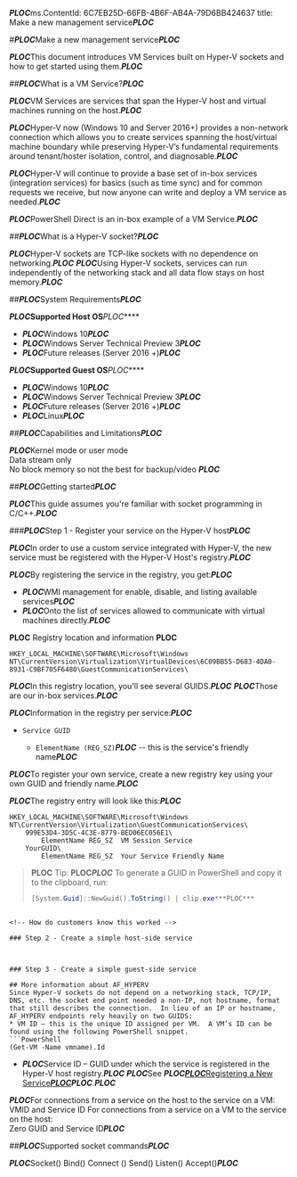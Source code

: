 ***PLOC***ms.ContentId: 6C7EB25D-66FB-4B6F-AB4A-79D6BB424637
title: Make a new management service***PLOC***

#***PLOC***Make a new management service***PLOC***

***PLOC***This document introduces VM Services built on Hyper-V sockets and how to get started using them.***PLOC***

##***PLOC***What is a VM Service?***PLOC***

***PLOC***VM Services are services that span the Hyper-V host and virtual machines running on the host.***PLOC***

***PLOC***Hyper-V now (Windows 10 and Server 2016+) provides a non-network connection which allows you to create services spanning the host/virtual machine boundary while preserving Hyper-V’s fundamental requirements around tenant/hoster isolation, control, and diagnosable.***PLOC***

***PLOC***Hyper-V will continue to provide a base set of in-box services (integration services) for basics (such as time sync) and for common requests we receive, but now anyone can write and deploy a VM service as needed.***PLOC***

***PLOC***PowerShell Direct is an in-box example of a VM Service.***PLOC***

##***PLOC***What is a Hyper-V socket?***PLOC***

***PLOC***Hyper-V sockets are TCP-like sockets with no dependence on networking.***PLOC***
***PLOC***Using Hyper-V sockets, services can run independently of the networking stack and all data flow stays on host memory.***PLOC***

##***PLOC***System Requirements***PLOC***

*****PLOC***Supported Host OS***PLOC*****

*   ***PLOC***Windows 10***PLOC***
*   ***PLOC***Windows Server Technical Preview 3***PLOC***
*   ***PLOC***Future releases (Server 2016 +)***PLOC***

*****PLOC***Supported Guest OS***PLOC*****

*   ***PLOC***Windows 10***PLOC***
*   ***PLOC***Windows Server Technical Preview 3***PLOC***
*   ***PLOC***Future releases (Server 2016 +)***PLOC***
*   ***PLOC***Linux***PLOC***

##***PLOC***Capabilities and Limitations***PLOC***

***PLOC***Kernel mode or user mode  
Data stream only    
No block memory so not the best for backup/video  ***PLOC***

##***PLOC***Getting started***PLOC***

***PLOC***This guide assumes you're familiar with socket programming in C/C++.***PLOC***

###***PLOC***Step 1 - Register your service on the Hyper-V host***PLOC***

***PLOC***In order to use a custom service integrated with Hyper-V, the new service must be registered with the Hyper-V Host's registry.***PLOC***

***PLOC***By registering the service in the registry, you get:***PLOC***

*   ***PLOC***WMI management for enable, disable, and listing available services***PLOC***
*   ***PLOC***Onto the list of services allowed to communicate with virtual machines directly.***PLOC***

****PLOC**** Registry location and information ****PLOC****


```
HKEY_LOCAL_MACHINE\SOFTWARE\Microsoft\Windows NT\CurrentVersion\Virtualization\VirtualDevices\6C09BB55-D683-4DA0-8931-C9BF705F6480\GuestCommunicationServices\

```

***PLOC***In this registry location, you'll see several GUIDS.***PLOC***
***PLOC***Those are our in-box services.***PLOC***

***PLOC***Information in the registry per service:***PLOC***

*   `Service GUID`
    
    *   `ElementName (REG_SZ)`***PLOC*** -- this is the service's friendly name***PLOC***

***PLOC***To register your own service, create a new registry key using your own GUID and friendly name.***PLOC***

***PLOC***The registry entry will look like this:***PLOC***


```
HKEY_LOCAL_MACHINE\SOFTWARE\Microsoft\Windows NT\CurrentVersion\Virtualization\GuestCommunicationServices\
    999E53D4-3D5C-4C3E-8779-BED06EC056E1\
        ElementName REG_SZ  VM Session Service
    YourGUID\
        ElementName REG_SZ  Your Service Friendly Name

```


> ****PLOC**** Tip: ****PLOC*******PLOC***  To generate a GUID in PowerShell and copy it to the clipboard, run:  
> ``` PowerShell
> [System.Guid]::NewGuid().ToString() | clip.exe***PLOC***
> 


```

<!-- How do customers know this worked -->

### Step 2 - Create a simple host-side service



### Step 3 - Create a simple guest-side service

## More information about AF_HYPERV
Since Hyper-V sockets do not depend on a networking stack, TCP/IP, DNS, etc. the socket end point needed a non-IP, not hostname, format that still describes the connection.  In lieu of an IP or hostname, AF_HYPERV endpoints rely heavily on two GUIDS:  
* VM ID – this is the unique ID assigned per VM.  A VM’s ID can be found using the following PowerShell snippet.
```PowerShell
(Get-VM -Name vmname).Id

```

*   ***PLOC***Service ID – GUID under which the service is registered in the Hyper-V host registry.***PLOC***
    ***PLOC***See ***PLOC***[***PLOC***Registering a New Service***PLOC***](#GettingStarted)***PLOC***.***PLOC***

***PLOC***For connections from a service on the host to the service on a VM:  
VMID and Service ID
For connections from a service on a VM to the service on the host:  
Zero GUID and Service ID***PLOC***

##***PLOC***Supported socket commands***PLOC***

***PLOC***Socket()
Bind()
Connect ()
Send()
Listen()
Accept()***PLOC***


